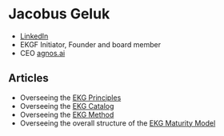 # Jacobus Geluk

- [LinkedIn](https://www.linkedin.com/in/jgeluk/)
- EKGF Initiator, Founder and board member
- CEO [agnos.ai](https://agnos.ai)

## Articles

- Overseeing the [EKG Principles](https://principles.ekgf.org)
- Overseeing the [EKG Catalog](https://catalog.ekgf.org)
- Overseeing the [EKG Method](https://method.ekgf.org)
- Overseeing the overall structure of the [EKG Maturity Model](https://maturity.ekgf.org)

